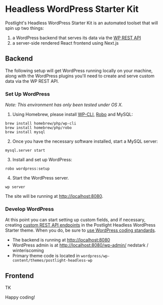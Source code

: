 # Headless WordPress Starter Kit

Postlight's Headless WordPress Starter Kit is an automated toolset that will spin up two things:

1. a WordPress backend that serves its data via the [WP REST API](https://developer.wordpress.org/rest-api/)
2. a server-side rendered React frontend using Next.js

## Backend

The following setup will get WordPress running locally on your machine, along with the WordPress plugins you'll need to create and serve custom data via the WP REST API.

### Set Up WordPress

_Note: This environment has only been tested under OS X._


1. Using Homebrew, please install [WP-CLI](http://wp-cli.org/), [Robo](http://robo.li/) and MySQL:
```
brew install homebrew/php/wp-cli
brew install homebrew/php/robo
brew install mysql
```

2. Once you have the necessary software installed, start a MySQL server:
```
mysql.server start
```

3. Install and set up WordPress:
```
robo wordpress:setup
```

4. Start the WordPress server.
```
wp server
```

The site will be running at [http://localhost:8080](http://localhost:8080).

### Develop WordPress

At this point you can start setting up custom fields, and if necessary, creating [custom REST API endpoints](https://developer.wordpress.org/rest-api/extending-the-rest-api/adding-custom-endpoints/) in the Postlight Headless WordPress Starter theme. When you do, be sure to [use WordPress coding standards](https://github.com/postlight/headless-wp-starter/blob/master/wordpress/wp-content/themes/postlight-headless-wp/README.md).


* The backend is running at [http://localhost:8080](http://localhost:8080)
* WordPress admin is at [http://localhost:8080/wp-admin/](http://localhost:8080/wp-admin/)  nedstark / winteriscoming
* Primary theme code is located in `wordpress/wp-content/themes/postlight-headless-wp`


## Frontend

TK

Happy coding!

